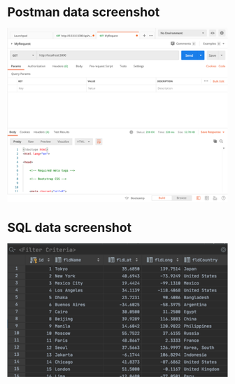 
# Postman data screenshot
![postman request output](screenshots/postman.png)

# SQL data screenshot
![pycharm data query](screenshots/query.png)